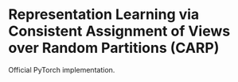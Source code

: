 # Representation Learning via Consistent Assignment of Views over Random Partitions (CARP)
Official PyTorch implementation.
